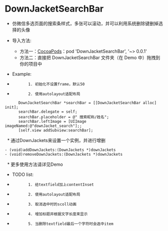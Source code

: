 # DownJacketSearchBar
* 仿微信多选页面的搜索条样式，多张可以滚动，并可以利用系统删除键删掉选择的头像
* 导入方法:
    * 方法一：[CocoaPods][1]：pod 'DownJacketSearchBar', '~> 0.0.1'
    * 方法二：直接把 DownJacketSearchBar 文件夹（在 Demo 中）拖拽到你的项目中

* Example:
 *            1. 初始化不设置frame，默认50
 *            2. 使用autolayout适配布局
    
```Object-c
      DownJacketSearchBar *searchBar = [[DownJacketSearchBar alloc] init];
      searchBar.delegate = self;
      searchBar.placeholder = @" 搜索昵称/姓名";
      searchBar.leftImage = [UIImage imageNamed:@"downJacket_search"];;
      [self.view addSubview:searchBar];
```
    * 通过DownJackets来设置一个实例，并进行增删

```Object-c
- (void)addDownJackets:(DownJackets *)downJackets
- (void)removeDownJackets:(DownJackets *)downJackets
```
    * 更多使用方法请详见Demo

* TODO list:
 *            1. 给textfield加上contentInset
 *            2. 使用autolayout适配布局
 *            3. 取消选中时的scoll动画
 *            4. 增加标题并根据文字长度来显示
 *            5. 当删除textfield最后一个字符时会选中item


[1]: https://cocoapods.org "CocoaPods" 
